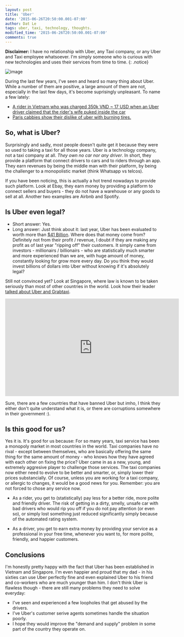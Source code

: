 ```yaml
---
layout: post
title: 'Uber'
date: '2015-06-26T20:50:00.001-07:00'
author: Dat Le
tags: uber, taxi, technology, thoughts.
modified_time: '2015-06-26T20:50:00.001-07:00'
comments: true
---
```


**Disclaimer:** I have no relationship with Uber, any Taxi company, or any Uber and Taxi employee whatsoever. I'm simply someone who is curious with new technologies and uses their services from time to time.
{: .notice}

![image](http://i.imgur.com/l2fb4DJ.jpg)


During the last few years, I've seen and heard so many thing about Uber. While a number of them are positive, a large amount of them are not, especially in the last few days, it's become suprisingly unpleasant. To name a few lately:

- [A rider in Vietnam who was charged 350k VND ~ 17 USD when an Uber driver claimed that the rider's wife puked inside the car](http://kenh14.vn/xa-hoi/khach-di-taxi-uber-viet-nam-bi-tru-350-nghin-trong-tai-khoan-vi-bi-cho-la-da-non-tren-xe-2015062407291924.chn)
- [Paris cabbies show their dislike of uber with burning tires.](http://www.wired.com/2015/06/paris-cabbies-show-dislike-uber-burning-tires/)

## So, what is Uber?
Surprisingly and sadly, most people doesn't quite get it because they were so used to taking a taxi for all those years. Uber is a technology company, not a taxi company at all. *They own no car nor any driver*. In short, they provide a platform that connect drivers to cars and to riders through an app. They earn revenues by being the middle man with their platform, by being the challenger to a monopolistic market (think Whatsapp vs telcos).

If you have been noticing, this is actually a hot trend nowadays to provide such platform. Look at Ebay, they earn money by providing a platform to connect sellers and buyers - they do not have a warehouse or any goods to sell at all. Another two examples are Airbnb and Spotify.

## Is Uber even legal?
- Short answer: Yes.
- Long answer: Just think about it: last year, Uber has been evaluated to worth more than [$41 Billion](http://www.wsj.com/articles/ubers-new-funding-values-it-at-over-41-billion-1417715938). Where does that money come from? Definitely not from their profit / revenue, I doubt if they are making any profit as of last year "ripping off" their customers. It simply came from investors - millionairs / billionairs - who are statistically much smarter and more experienced than we are, with huge amount of money, constantly looking for grow more every day. Do you think they would invest billions of dollars into Uber without knowing if it's absolutely legal?

Still not convinced yet? Look at Singapore, where law is known to be taken seriously than most of other countries in the world. Look how their leader [talked about Uber and Grabtaxi](http://www.pmo.gov.sg/mediacentre/transcript-speech-prime-minister-lee-hsien-loong-founders-forum-smart-nation-singapore).

<iframe width="560" height="315" src="https://www.youtube.com/embed/49YeHvJ6yZg" frameborder="0" allowfullscreen></iframe>

Sure, there are a few countries that have banned Uber but imho, I think they either don't quite understand what it is, or there are corruptions somewhere in their government :).

## Is this good for us?
Yes it is. It's good for us because: For so many years, taxi service has been a monopoly market in most countries in the world. Taxi companies have no rival - except between themselves, who are basically offering the same thing for the same amount of money - who knows how they have agreed with each other on fixing the price? Uber came in as a new, young, and extremely aggresive player to challenge those services. The taxi companies now either need to evolve to be better and smarter, or, simply lower their prices substancially. Of course, unless you are working for a taxi company, or allergic to changes, it would be a good news for you. Remember: you are not forced to chose any service now.

- As a rider, you get to (statistically) pay less for a better ride, more polite and friendly driver. The risk of getting in a dirty, smelly, unsafe car with bad drivers who would rip you off if you do not pay attention (or even so), or simply lost something just reduced significantly simply because of the automated rating system.

- As a driver, you get to earn extra money by providing your service as a professional in your free time, whenever you want to, for more polite, friendly, and happier customers.

## Conclusions
I'm honestly pretty happy with the fact that Uber has been established in Vietnam and Singapore. I'm even happier and proud that my dad - in his sixties can use Uber perfectly fine and even explained Uber to his friend and co-workers who are much younger than him. I don't think Uber is flawless though - there are still many problems they need to solve everyday:

- I've seen and experienced a few loopholes that get abused by the drivers.
- I've Uber's customer serive agents sometimes handle the situation poorly.
- I hope they would improve the "demand and supply" problem in some part of the country they operate on.